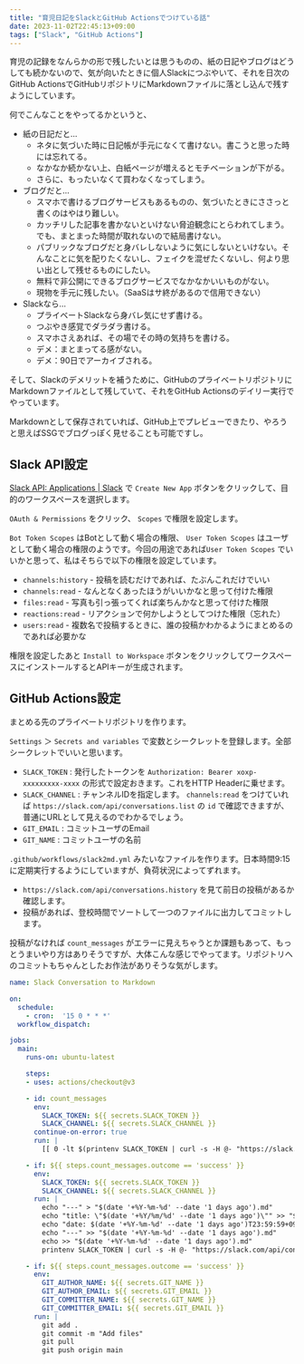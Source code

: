 ```yaml
---
title: "育児日記をSlackとGitHub Actionsでつけている話"
date: 2023-11-02T22:45:13+09:00
tags: ["Slack", "GitHub Actions"]
---
```


育児の記録をなんらかの形で残したいとは思うものの、紙の日記やブログはどうしても続かないので、気が向いたときに個人Slackにつぶやいて、それを日次のGitHub ActionsでGitHubリポジトリにMarkdownファイルに落とし込んで残すようにしています。

<!--more-->

何でこんなことをやってるかというと、

* 紙の日記だと…
  * ネタに気づいた時に日記帳が手元になくて書けない。書こうと思った時には忘れてる。
  * なかなか続かない上、白紙ページが増えるとモチベーションが下がる。
  * さらに、もったいなくて買わなくなってしまう。
* ブログだと…
  * スマホで書けるブログサービスもあるものの、気づいたときにささっと書くのはやはり難しい。
  * カッチリした記事を書かないといけない脅迫観念にとらわれてしまう。でも、まとまった時間が取れないので結局書けない。
  * パブリックなブログだと身バレしないように気にしないといけない。そんなことに気を配りたくないし、フェイクを混ぜたくないし、何より思い出として残せるものにしたい。
  * 無料で非公開にできるブログサービスでなかなかいいものがない。
  * 現物を手元に残したい。（SaaSはサ終があるので信用できない）
* Slackなら…
  * プライベートSlackなら身バレ気にせず書ける。
  * つぶやき感覚でダラダラ書ける。
  * スマホさえあれば、その場でその時の気持ちを書ける。
  * デメ：まとまってる感がない。
  * デメ：90日でアーカイブされる。

そして、Slackのデメリットを補うために、GitHubのプライベートリポジトリにMarkdownファイルとして残していて、それをGitHub Actionsのデイリー実行でやっています。

Markdownとして保存されていれば、GitHub上でプレビューできたり、やろうと思えばSSGでブログっぽく見せることも可能ですし。

## Slack API設定

[Slack API: Applications | Slack](https://api.slack.com/apps) で `Create New App` ボタンをクリックして、目的のワークスペースを選択します。

`OAuth & Permissions` をクリック、 `Scopes` で権限を設定します。

`Bot Token Scopes` はBotとして動く場合の権限、 `User Token Scopes` はユーザとして動く場合の権限のようです。今回の用途であれば`User Token Scopes` でいいかと思って、私はそちらで以下の権限を設定しています。

* `channels:history` - 投稿を読むだけであれば、たぶんこれだけでいい
* `channels:read` - なんとなくあったほうがいいかなと思って付けた権限
* `files:read` - 写真も引っ張ってくれば楽ちんかなと思って付けた権限
* `reactions:read` - リアクションで何かしようとしてつけた権限（忘れた）
* `users:read` - 複数名で投稿するときに、誰の投稿かわかるようにまとめるのであれば必要かな

権限を設定したあと `Install to Workspace` ボタンをクリックしてワークスペースにインストールするとAPIキーが生成されます。

## GitHub Actions設定

まとめる先のプライベートリポジトリを作ります。

`Settings` ＞ `Secrets and variables` で変数とシークレットを登録します。全部シークレットでいいと思います。

* `SLACK_TOKEN` : 発行したトークンを `Authorization: Bearer xoxp-xxxxxxxxx-xxxx` の形式で設定おきます。これをHTTP Headerに乗せます。
* `SLACK_CHANNEL` : チャンネルIDを指定します。 `channels:read` をつけていれば `https://slack.com/api/conversations.list` の `id` で確認できますが、普通にURLとして見えるのでわかるでしょう。
* `GIT_EMAIL` : コミットユーザのEmail
* `GIT_NAME` : コミットユーザの名前

 `.github/workflows/slack2md.yml` みたいなファイルを作ります。日本時間9:15に定期実行するようにしていますが、負荷状況によってずれます。

* `https://slack.com/api/conversations.history` を見て前日の投稿があるか確認します。
* 投稿があれば、登校時間でソートして一つのファイルに出力してコミットします。

投稿がなければ `count_messages` がエラーに見えちゃうとか課題もあって、もっとうまいやり方はありそうですが、大体こんな感じでやってます。リポジトリへのコミットもちゃんとしたお作法がありそうな気がします。

```yaml
name: Slack Conversation to Markdown

on:
  schedule:
    - cron:  '15 0 * * *'
  workflow_dispatch:

jobs:
  main:
    runs-on: ubuntu-latest

    steps:
    - uses: actions/checkout@v3

    - id: count_messages
      env:
        SLACK_TOKEN: ${{ secrets.SLACK_TOKEN }}
        SLACK_CHANNEL: ${{ secrets.SLACK_CHANNEL }}
      continue-on-error: true
      run: |
        [[ 0 -lt $(printenv SLACK_TOKEN | curl -s -H @- "https://slack.com/api/conversations.history?channel=${SLACK_CHANNEL}&oldest=$(date +%s --date "$(date '+%Y-%m-%d' --date '1 days ago')T00:00:00+09:00")&latest=$(date +%s --date "$(date '+%Y-%m-%d')T00:00:00+09:00")" | jq '.messages | length') ]]

    - if: ${{ steps.count_messages.outcome == 'success' }}
      env:
        SLACK_TOKEN: ${{ secrets.SLACK_TOKEN }}
        SLACK_CHANNEL: ${{ secrets.SLACK_CHANNEL }}
      run: |
        echo "---" > "$(date '+%Y-%m-%d' --date '1 days ago').md"
        echo "title: \"$(date '+%Y/%m/%d' --date '1 days ago')\"" >> "$(date '+%Y-%m-%d' --date '1 days ago').md"
        echo "date: $(date '+%Y-%m-%d' --date '1 days ago')T23:59:59+09:00" >> "$(date '+%Y-%m-%d' --date '1 days ago').md"
        echo "---" >> "$(date '+%Y-%m-%d' --date '1 days ago').md"
        echo >> "$(date '+%Y-%m-%d' --date '1 days ago').md"
        printenv SLACK_TOKEN | curl -s -H @- "https://slack.com/api/conversations.history?channel=${SLACK_CHANNEL}&oldest=$(date +%s --date "$(date '+%Y-%m-%d' --date '1 days ago')T00:00:00+09:00")&latest=$(date +%s --date "$(date '+%Y-%m-%d')T00:00:00+09:00")" | jq -r '.messages | sort_by(.ts) | .[].text + "\n"' >> "$(date '+%Y-%m-%d' --date '1 days ago').md"

    - if: ${{ steps.count_messages.outcome == 'success' }}
      env:
        GIT_AUTHOR_NAME: ${{ secrets.GIT_NAME }}
        GIT_AUTHOR_EMAIL: ${{ secrets.GIT_EMAIL }}
        GIT_COMMITTER_NAME: ${{ secrets.GIT_NAME }}
        GIT_COMMITTER_EMAIL: ${{ secrets.GIT_EMAIL }}
      run: |
        git add .
        git commit -m "Add files"
        git pull
        git push origin main
```

